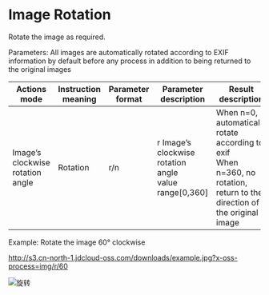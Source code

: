 # Image Rotation

Rotate the image as required.

Parameters:
All images are automatically rotated according to EXIF information by default before any process in addition to being returned to the original images

|Actions mode|Instruction meaning|Parameter format|Parameter description|Result description|
|-|-|-|-|-|
|Image’s clockwise rotation angle|Rotation|r/n|r Image’s clockwise rotation angle<br>value range[0,360]|When n=0, automatically rotate according to exif<br>When n=360, no rotation, return to the direction of the original image|

Example: Rotate the image 60° clockwise

http://s3.cn-north-1.jdcloud-oss.com/downloads/example.jpg?x-oss-process=img/r/60

![旋转](../../../../../image/Object-Storage-Service/OSS-059.jpg)
